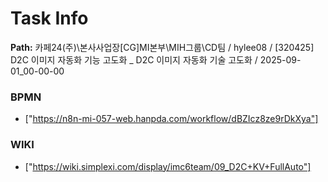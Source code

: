 # Task Info

**Path:** 카페24(주)\본사사업장\[CG]MI본부\MIH그룹\CD팀 / hylee08 / [320425] D2C 이미지 자동화 기능 고도화 _ D2C 이미지 자동화 기술 고도화 / 2025-09-01_00-00-00

### BPMN
- ["https://n8n-mi-057-web.hanpda.com/workflow/dBZIcz8ze9rDkXya"]

### WIKI
- ["https://wiki.simplexi.com/display/imc6team/09_D2C+KV+FullAuto"]

